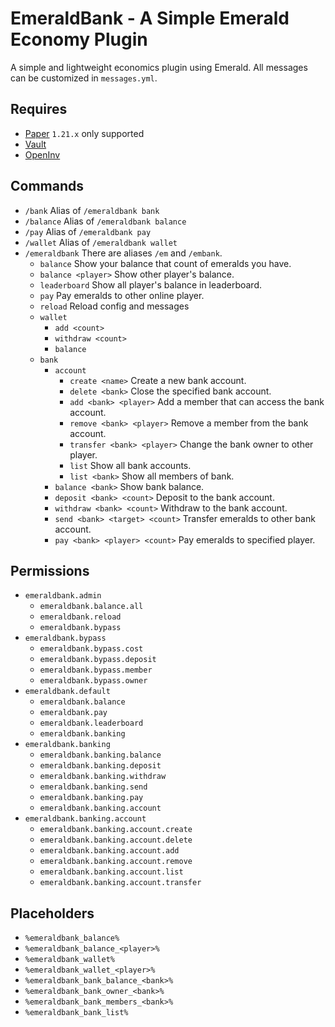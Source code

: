 # EmeraldBank - A Simple Emerald Economy Plugin

A simple and lightweight economics plugin using Emerald.
All messages can be customized in `messages.yml`.

## Requires

- [Paper](https://papermc.io/) `1.21.x` only supported
- [Vault](https://github.com/MilkBowl/Vault/releases)
- [OpenInv](https://github.com/Jikoo/OpenInv/releases)

## Commands

- `/bank` Alias of `/emeraldbank bank`
- `/balance` Alias of `/emeraldbank balance`
- `/pay` Alias of `/emeraldbank pay`
- `/wallet` Alias of `/emeraldbank wallet`
- `/emeraldbank` There are aliases `/em` and `/embank`.
    - `balance` Show your balance that count of emeralds you have.
    - `balance <player>` Show other player's balance.
    - `leaderboard` Show all player's balance in leaderboard.
    - `pay` Pay emeralds to other online player.
    - `reload` Reload config and messages
    - `wallet`
        - `add <count>`
        - `withdraw <count>`
        - `balance`
    - `bank`
        - `account`
            - `create <name>` Create a new bank account.
            - `delete <bank>` Close the specified bank account.
            - `add <bank> <player>` Add a member that can access the bank account.
            - `remove <bank> <player>` Remove a member from the bank account.
            - `transfer <bank> <player>` Change the bank owner to other player.
            - `list` Show all bank accounts.
            - `list <bank>` Show all members of bank.
        - `balance <bank>` Show bank balance.
        - `deposit <bank> <count>` Deposit to the bank account.
        - `withdraw <bank> <count>` Withdraw to the bank account.
        - `send <bank> <target> <count>` Transfer emeralds to other bank account.
        - `pay <bank> <player> <count>` Pay emeralds to specified player.

## Permissions

- `emeraldbank.admin`
    - `emeraldbank.balance.all`
    - `emeraldbank.reload`
    - `emeraldbank.bypass`
- `emeraldbank.bypass`
    - `emeraldbank.bypass.cost`
    - `emeraldbank.bypass.deposit`
    - `emeraldbank.bypass.member`
    - `emeraldbank.bypass.owner`
- `emeraldbank.default`
    - `emeraldbank.balance`
    - `emeraldbank.pay`
    - `emeraldbank.leaderboard`
    - `emeraldbank.banking`
- `emeraldbank.banking`
    - `emeraldbank.banking.balance`
    - `emeraldbank.banking.deposit`
    - `emeraldbank.banking.withdraw`
    - `emeraldbank.banking.send`
    - `emeraldbank.banking.pay`
    - `emeraldbank.banking.account`
- `emeraldbank.banking.account`
    - `emeraldbank.banking.account.create`
    - `emeraldbank.banking.account.delete`
    - `emeraldbank.banking.account.add`
    - `emeraldbank.banking.account.remove`
    - `emeraldbank.banking.account.list`
    - `emeraldbank.banking.account.transfer`

## Placeholders

- `%emeraldbank_balance%`
- `%emeraldbank_balance_<player>%`
- `%emeraldbank_wallet%`
- `%emeraldbank_wallet_<player>%`
- `%emeraldbank_bank_balance_<bank>%`
- `%emeraldbank_bank_owner_<bank>%`
- `%emeraldbank_bank_members_<bank>%`
- `%emeraldbank_bank_list%`
